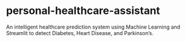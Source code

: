 # personal-healthcare-assistant
An intelligent healthcare prediction system using Machine Learning and Streamlit to detect Diabetes, Heart Disease, and Parkinson’s.
